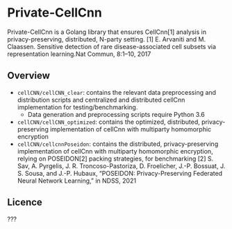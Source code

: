 # Private-CellCnn

Private-CellCnn is a Golang library that ensures CellCnn[1] analysis in privacy-preserving, distributed, N-party setting.
[1] E. Arvaniti and M. Claassen. Sensitive detection of rare disease-associated cell subsets via representation learning.Nat Commun, 8:1–10, 2017

## Overview
- `cellCNN/cellCNN_clear`: contains the relevant data preprocessing and distribution scripts and centralized and distributed cellCnn implementation for testing/benchmarking.
    - Data generation and preprocessing scripts require Python 3.6
- `cellCNN/cellCNN_optimized`: contains the optimized, distributed, privacy-preserving implementation of cellCnn with multiparty homomorphic encryption
- `cellCNN/cellcnnPoseidon`: contains the distributed, privacy-preserving implementation of cellCnn with multiparty homomorphic encryption, relying on POSEIDON[2] packing strategies, for benchmarking
[2] S. Sav, A. Pyrgelis, J. R. Troncoso-Pastoriza, D. Froelicher, J.-P. Bossuat,
  J. S. Sousa, and J.-P. Hubaux, “POSEIDON: Privacy-Preserving Federated
  Neural Network Learning,” in NDSS, 2021
## Licence

???





  
